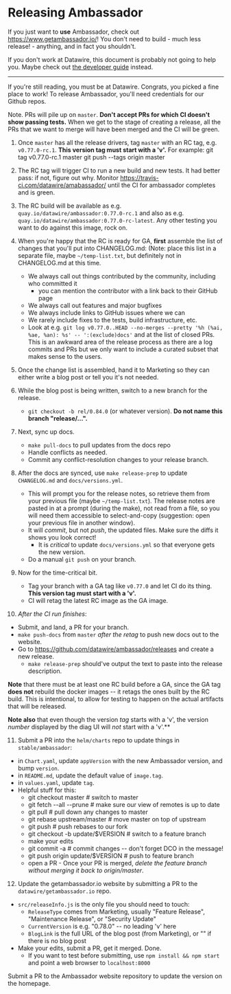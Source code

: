 Releasing Ambassador
====================

If you just want to **use** Ambassador, check out https://www.getambassador.io/! You don't need to build - much less release! - anything, and in fact you shouldn't.

If you don't work at Datawire, this document is probably not going to help you. Maybe check out [the developer guide](BUILDING.md) instead.

----

If you're still reading, you must be at Datawire. Congrats, you picked a fine place to work! To release Ambassador, you'll need credentials for our Github repos.

Note. PRs will pile up on `master`. **Don't accept PRs for which CI doesn't show passing tests.** 
When we get to the stage of creating a release, all the PRs that we want to merge will have been merged
and the CI will be green.

1. Once `master` has all the release drivers, tag `master` with an RC tag, e.g. `v0.77.0-rc.1`. **This version tag must start with a 'v'.** For example:
    git tag v0.77.0-rc.1 master
    git push --tags origin master

2. The RC tag will trigger CI to run a new build and new tests. It had better pass: if not, figure out why. Monitor https://travis-ci.com/datawire/amabassador/ until the CI for ambassador completes and is green.

3. The RC build will be available as e.g. `quay.io/datawire/ambassador:0.77.0-rc.1` and also as e.g. `quay.io/datawire/ambassador:0.77.0-rc-latest`. Any other testing you want to do against this image, rock on.

4. When you're happy that the RC is ready for GA, **first** assemble the list of changes that you'll put into CHANGELOG.md: (Note: place this list in a separate file, maybe `~/temp-list.txt`, but definitely not in CHANGELOG.md at this time.
   - We always call out things contributed by the community, including who committed it
     - you can mention the contributor with a link back to their GitHub page
   - We always call out features and major bugfixes
   - We always include links to GitHub issues where we can
   - We rarely include fixes to the tests, build infrastructure, etc.
   - Look at e.g. `git log v0.77.0..HEAD --no-merges --pretty '%h (%ai, %ae, %an): %s' -- ':(exclude)docs'`
     and at the list of closed PRs. This is an awkward area of the release process as there are a log commits
     and PRs but we only want to include a curated subset that makes sense to the users.

5. Once the change list is assembled, hand it to Marketing so they can either write a blog post or tell you it's not needed.

6. While the blog post is being written, switch to a new branch for the release.
   - `git checkout -b rel/0.84.0` (or whatever version). **Do not name this branch "release/...".**

7. Next, sync up docs.
   - `make pull-docs` to pull updates from the docs repo
   - Handle conflicts as needed.
   - Commit any conflict-resolution changes to your release branch.

8. After the docs are synced, use `make release-prep` to update `CHANGELOG.md` and `docs/versions.yml`.
   - This will prompt you for the release notes, so retrieve them from your previous file (maybe `~/temp-list.txt`).
     The release notes are pasted in at a prompt (during the make), not read from a file, so you will need them
     accessible to select-and-copy (suggestion: open your previous file in another window).
   - It will _commit_, but not _push_, the updated files. Make sure the diffs it shows you look correct!
      - It is *critical* to update `docs/versions.yml` so that everyone gets the new version.
   - Do a manual `git push` on your branch.

9. Now for the time-critical bit.
   - Tag your branch with a GA tag like `v0.77.0` and let CI do its thing. **This version tag must start with a 'v'.**
   - CI will retag the latest RC image as the GA image.

10. _After the CI run finishes_:
   - Submit, and land, a PR for your branch.
   - `make push-docs` from `master` _after the retag_ to push new docs out to the website.
   - Go to https://github.com/datawire/ambassador/releases and create a new release.
      - `make release-prep` should've output the text to paste into the release description.

   **Note** that there must be at least one RC build before a GA, since the GA tag **does not** rebuild the docker images -- it retags the ones built by the RC build. This is intentional, to allow for testing to happen on the actual artifacts that will be released.

   **Note also** that even though the version _tag_ starts with a 'v', the version _number_ displayed by the diag UI will _not_ start with a 'v'.**

11. Submit a PR into the `helm/charts` repo to update things in `stable/ambassador`:
   - in `Chart.yaml`, update `appVersion` with the new Ambassador version, and bump `version`.
   - in `README.md`, update the default value of `image.tag`.
   - in `values.yaml`, update `tag`.
   - Helpful stuff for this:
      - git checkout master               # switch to master
      - git fetch --all --prune           # make sure our view of remotes is up to date
      - git pull                          # pull down any changes to master
      - git rebase upstream/master        # move master on top of upstream
      - git push                          # push rebases to our fork
      - git checkout -b update/$VERSION   # switch to a feature branch
      - make your edits
      - git commit -a                     # commit changes -- don't forget DCO in the message!
      - git push origin update/$VERSION   # push to feature branch
      - open a PR
    - Once your PR is merged, _delete the feature branch without merging it back to origin/master_.

12. Update the getambassador.io website by submitting a PR to the `datawire/getambassador.io` repo.
   - `src/releaseInfo.js` is the only file you should need to touch:
      - `ReleaseType` comes from Marketing, usually "Feature Release", "Maintenance Release", or "Security Update"
      - `CurrentVersion` is e.g. "0.78.0" -- no leading 'v' here
      - `BlogLink` is the full URL of the blog post (from Marketing), or "" if there is no blog post
   - Make your edits, submit a PR, get it merged. Done.
      - If you want to test before submitting, use `npm install && npm start` and point a web browser to `localhost:8000`

   Submit a PR to the Ambassador website repository to update the version on the homepage.
